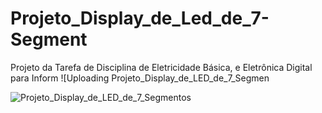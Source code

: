 # Projeto_Display_de_Led_de_7-Segment
Projeto da Tarefa de Disciplina de Eletricidade Básica, e Eletrônica Digital para Inform
![Uploading Projeto_Display_de_LED_de_7_Segmen

![Projeto_Display_de_LED_de_7_Segmentos](https://github.com/user-attachments/assets/9eec8055-4d3a-4ee0-8d12-18627fa1eed5)

